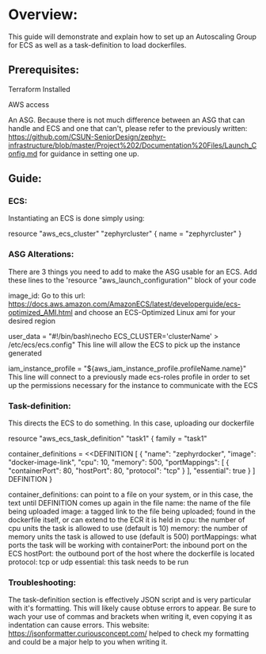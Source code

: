 <h1>Overview: </h1>
This guide will demonstrate and explain how to set up an Autoscaling Group for ECS as well as a task-definition to load dockerfiles.

<h2>Prerequisites: </h2>

Terraform Installed

AWS access

An ASG. Because there is not much difference between an ASG that can handle and ECS and one that can't, please refer to the previously written: https://github.com/CSUN-SeniorDesign/zephyr-infrastructure/blob/master/Project%202/Documentation%20Files/Launch_Config.md for guidance in setting one up.

<h2>Guide: </h2>


<h3>ECS: </h3>

Instantiating an ECS is done simply using:

resource "aws_ecs_cluster" "zephyrcluster" {
name = "zephyrcluster"
}

<h3>ASG Alterations: </h3>

There are 3 things you need to add to make the ASG usable for an ECS. Add these lines to the 'resource "aws_launch_configuration"' block of your code

image_id:
	Go to this url: https://docs.aws.amazon.com/AmazonECS/latest/developerguide/ecs-optimized_AMI.html and choose an ECS-Optimized Linux ami for your desired region

user_data = "#!/bin/bash\necho ECS_CLUSTER='clusterName' > /etc/ecs/ecs.config"
	This line will allow the ECS to pick up the instance generated
	
iam_instance_profile = "${aws_iam_instance_profile.profileName.name}"
	This line will connect to a previously made ecs-roles profile in order to set up the permissions necessary for the instance to communicate with the ECS
	
	
<h3>Task-definition: </h3>

This directs the ECS to do something. In this case, uploading our dockerfile

resource "aws_ecs_task_definition" "task1" {
  family = "task1"

  container_definitions = <<DEFINITION
[
  {
    "name": "zephyrdocker",
    "image": "docker-image-link",
    "cpu": 10,
    "memory": 500,
    "portMappings": [
     {
       "containerPort": 80,
       "hostPort": 80,
	   "protocol": "tcp"
     }
     ],
     "essential": true
  }
]
DEFINITION
}

container_definitions: can point to a file on your system, or in this case, the text until DEFINITION comes up again in the file
name: the name of the file being uploaded
image: a tagged link to the file being uploaded; found in the dockerfile itself, or can extend to the ECR it is held in
cpu: the number of cpu units the task is allowed to use (default is 10)
memory: the number of memory units the task is allowed to use (default is 500)
portMappings: what ports the task will be working with
containerPort: the inbound port on the ECS
hostPort: the outbound port of the host where the dockerfile is located
protocol: tcp or udp
essential: this task needs to be run

<h3>Troubleshooting: </h3>

The task-definition section is effectively JSON script and is very particular with it's formatting. This will likely cause obtuse errors to appear. Be sure to wach your use of commas and brackets when writing it, even copying it as indentation can cause errors. This website: https://jsonformatter.curiousconcept.com/ helped to check my formatting and could be a major help to you when writing it.